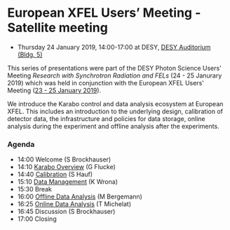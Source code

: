 # European XFEL Users’ Meeting - Satellite meeting

* Thursday 24 January 2019, 14:00-17:00 at DESY, 
[DESY Auditorium (Bldg. 5)](https://www.openstreetmap.org/node/4976770722)

This series of presentations were part of the DESY Photon Science Users' Meeting
*Research with Synchrotron Radiation and FELs* (24 - 25 Janurary 2019) which was
held in conjunction with the European XFEL Users' Meeting 
([23 - 25 January 2019](http://www.xfel.eu/2019um)).


We introduce the Karabo control and data analysis ecosystem at European XFEL.
This includes an introduction to the underlying design, calibration of
detector data, the infrastructure and policies for data storage, online
analysis during the experiment and offline analysis after the experiments.


### Agenda

* 14:00 Welcome (S Brockhauser)
* 14:10 [Karabo Overview](01-overview.pdf) (G Flucke)
* 14:40 [Calibration](02-calibration.pdf) (S Hauf)
* 15:10 [Data Management](03-data_management.pdf) (K Wrona)
* 15:30 Break
* 16:00 [Offline Data Analysis](https://bit.ly/2Hvuqcu) (M Bergemann)
* 16:25 [Online Data Analysis](05-online_data_analysis.pdf) (T Michelat)
* 16:45 Discussion (S Brockhauser)
* 17:00 Closing

